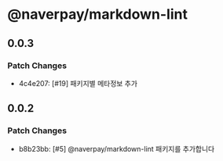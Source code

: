 # @naverpay/markdown-lint

## 0.0.3

### Patch Changes

- 4c4e207: [#19] 패키지별 메타정보 추가

## 0.0.2

### Patch Changes

- b8b23bb: [#5] @naverpay/markdown-lint 패키지를 추가합니다
